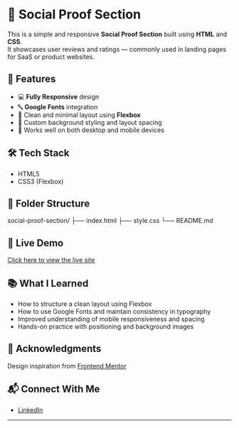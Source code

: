 # 🌟 Social Proof Section

This is a simple and responsive **Social Proof Section** built using **HTML** and **CSS**.  
It showcases user reviews and ratings — commonly used in landing pages for SaaS or product websites.

## 🚀 Features

- 💻 **Fully Responsive** design
- 🔤 **Google Fonts** integration
- 🎯 Clean and minimal layout using **Flexbox**
- 🎨 Custom background styling and layout spacing
- 📱 Works well on both desktop and mobile devices

## 🛠️ Tech Stack

- HTML5
- CSS3 (Flexbox)

## 📂 Folder Structure

social-proof-section/
├── index.html
├── style.css
└── README.md

## 🔗 Live Demo

[Click here to view the live site](https://project-social-proof-section.netlify.app/) 

## 📚 What I Learned

- How to structure a clean layout using Flexbox
- How to use Google Fonts and maintain consistency in typography
- Improved understanding of mobile responsiveness and spacing
- Hands-on practice with positioning and background images

## 🙌 Acknowledgments

Design inspiration from [Frontend Mentor](https://www.frontendmentor.io)

## 📬 Connect With Me

- [LinkedIn](https://www.linkedin.com/in/damanisahulinkdin/)  

---

